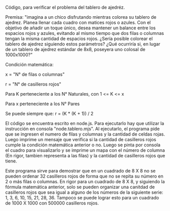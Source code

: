  Código, para verificar el problema del tablero de ajedréz.
 
 Premisa: 
   "imagina a un chico disfrutando mientras colorea su tablero de ajedrez. 
   Planea llenar cada cuadro con matices rojos o azules. 
   Con el objetivo de añadir un toque único, desea mantener un balance entre los espacios rojos y azules, evitando al mismo tiempo que dos filas o columnas tengan la misma cantidad de espacios rojos. 
   ¿Sería posible colorear el tablero de ajedrez siguiendo estos parámetros? ¿Qué ocurriría si, en lugar de un tablero de ajedrez estándar de 8x8, poseyera uno colosal de 1000x1000?"

 Condición matemática:
   
   x = "N° de filas o columnas"
   
   r = "N° de casilleros rojos"
   
   Para K perteneciente a los N° Naturales, con 1 <= K <= x
   
   Para x perteneciente a los N° Pares
   
   Se puede siempre que: 
     r = (K * (K + 1)) / 2

 El código se encuentra escrito en node.js. Para ejecutarlo hay que utilizar la instrucción en consola "node.tablero.mjs". 
 Al ejecutarlo, el programa pide que se ingresen el numero de filas y columnas y la cantidad de celdas rojas.
 Luego imprime un mensaje que verifica si la cantidad de casilleros rojos cumple la condición matemática anterior o no.
 Luego se pinta por consola el cuadro para visualizarlo y se imprime un mapa con el número de columna (En rigor, tambien representa a las filas) y la cantidad de casilleros rojos que tiene.

 Este programa sirve para demostrar que en un cuadrado de 8 X 8 no se pueden ordenar 32 casilleros rojos de forma que no se repita su número en 2 o más filas o columnas.
 En rigor para un cuadrado de 8 X 8, y siguiendo la fórmula matemática anterior, solo se pueden organizar una canitdad de casilleros rojos que sea igual a alguno de los números de la siguiente serie:
 1, 3, 6, 10, 15, 21, 28, 36.
 Tampoco se puede lograr esto para un cuadrado de 1000 X 1000 con 500000 casilleros rojos.
